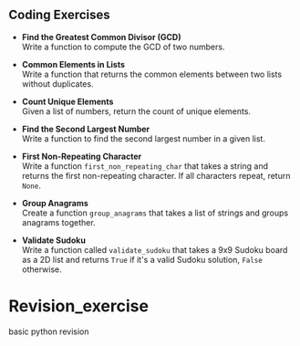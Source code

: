 ## Coding Exercises

- **Find the Greatest Common Divisor (GCD)**  
  Write a function to compute the GCD of two numbers.

- **Common Elements in Lists**  
  Write a function that returns the common elements between two lists without duplicates.

- **Count Unique Elements**  
  Given a list of numbers, return the count of unique elements.

- **Find the Second Largest Number**  
  Write a function to find the second largest number in a given list.

- **First Non-Repeating Character**  
  Write a function `first_non_repeating_char` that takes a string and returns the first non-repeating character. If all characters repeat, return `None`.

- **Group Anagrams**  
  Create a function `group_anagrams` that takes a list of strings and groups anagrams together.

- **Validate Sudoku**  
  Write a function called `validate_sudoku` that takes a 9x9 Sudoku board as a 2D list and returns `True` if it's a valid Sudoku solution, `False` otherwise.
# Revision_exercise
basic python revision

